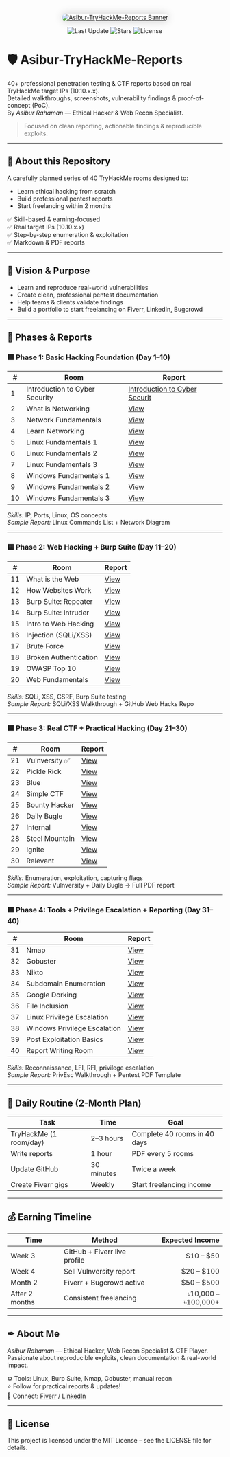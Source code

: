 <!-- 🌟 Custom Banner Image with Link -->
<p align="center">
  <a href="https://github.com/Asibur/Asibur-TryHackMe-Reports">
    <img src="https://i.imgur.com/JGUIMkH.jpeg" alt="Asibur-TryHackMe-Reports Banner" style="border-radius: 16px; box-shadow: 0 0 20px rgba(0,0,0,0.2);" />
  </a>
</p>

<!-- 📊 Status Badges -->
<p align="center">
  <img src="https://img.shields.io/github/last-commit/Asibur/Asibur-TryHackMe-Reports" alt="Last Update">
  <img src="https://img.shields.io/github/stars/Asibur/Asibur-TryHackMe-Reports" alt="Stars">
  <img src="https://img.shields.io/github/license/Asibur/Asibur-TryHackMe-Reports" alt="License">
</p>

# 🛡 Asibur-TryHackMe-Reports

40+ professional penetration testing & CTF reports based on real TryHackMe target IPs (10.10.x.x).  
Detailed walkthroughs, screenshots, vulnerability findings & proof-of-concept (PoC).  
By *Asibur Rahaman* — Ethical Hacker & Web Recon Specialist.

> Focused on clean reporting, actionable findings & reproducible exploits.

---

## 🚀 About this Repository

A carefully planned series of 40 TryHackMe rooms designed to:
- Learn ethical hacking from scratch
- Build professional pentest reports
- Start freelancing within 2 months

✅ Skill-based & earning-focused  
✅ Real target IPs (10.10.x.x)  
✅ Step-by-step enumeration & exploitation  
✅ Markdown & PDF reports

---

## 🎯 Vision & Purpose

- Learn and reproduce real-world vulnerabilities
- Create clean, professional pentest documentation
- Help teams & clients validate findings
- Build a portfolio to start freelancing on Fiverr, LinkedIn, Bugcrowd

---

## 🌟 Phases & Reports

### 🟩 Phase 1: Basic Hacking Foundation (Day 1–10)

| #  | Room                          | Report |
| -- | ---------------------------  | ------ |
| 1  | Introduction to Cyber Security | [Introduction to Cyber Securit](#) |
| 2  | What is Networking             | [View](#) |
| 3  | Network Fundamentals           | [View](#) |
| 4  | Learn Networking               | [View](#) |
| 5  | Linux Fundamentals 1           | [View](#) |
| 6  | Linux Fundamentals 2           | [View](#) |
| 7  | Linux Fundamentals 3           | [View](#) |
| 8  | Windows Fundamentals 1         | [View](#) |
| 9  | Windows Fundamentals 2         | [View](#) |
| 10 | Windows Fundamentals 3         | [View](#) |

*Skills:* IP, Ports, Linux, OS concepts  
*Sample Report:* Linux Commands List + Network Diagram

---

### 🟨 Phase 2: Web Hacking + Burp Suite (Day 11–20)

| #  | Room                       | Report |
| -- | ------------------------  | ------ |
| 11 | What is the Web           | [View](#) |
| 12 | How Websites Work        | [View](#) |
| 13 | Burp Suite: Repeater     | [View](#) |
| 14 | Burp Suite: Intruder     | [View](#) |
| 15 | Intro to Web Hacking     | [View](#) |
| 16 | Injection (SQLi/XSS)     | [View](#) |
| 17 | Brute Force              | [View](#) |
| 18 | Broken Authentication    | [View](#) |
| 19 | OWASP Top 10             | [View](#) |
| 20 | Web Fundamentals         | [View](#) |

*Skills:* SQLi, XSS, CSRF, Burp Suite testing  
*Sample Report:* SQLi/XSS Walkthrough + GitHub Web Hacks Repo

---

### 🟦 Phase 3: Real CTF + Practical Hacking (Day 21–30)

| #  | Room            | Report |
| -- | -------------- | ------ |
| 21 | Vulnversity ✅   | [View](#) |
| 22 | Pickle Rick    | [View](#) |
| 23 | Blue           | [View](#) |
| 24 | Simple CTF     | [View](#) |
| 25 | Bounty Hacker  | [View](#) |
| 26 | Daily Bugle    | [View](#) |
| 27 | Internal       | [View](#) |
| 28 | Steel Mountain | [View](#) |
| 29 | Ignite         | [View](#) |
| 30 | Relevant       | [View](#) |

*Skills:* Enumeration, exploitation, capturing flags  
*Sample Report:* Vulnversity + Daily Bugle → Full PDF report

---

### 🟪 Phase 4: Tools + Privilege Escalation + Reporting (Day 31–40)

| #  | Room                          | Report |
| -- | ---------------------------  | ------ |
| 31 | Nmap                         | [View](#) |
| 32 | Gobuster                     | [View](#) |
| 33 | Nikto                        | [View](#) |
| 34 | Subdomain Enumeration        | [View](#) |
| 35 | Google Dorking               | [View](#) |
| 36 | File Inclusion               | [View](#) |
| 37 | Linux Privilege Escalation   | [View](#) |
| 38 | Windows Privilege Escalation | [View](#) |
| 39 | Post Exploitation Basics     | [View](#) |
| 40 | Report Writing Room          | [View](#) |

*Skills:* Reconnaissance, LFI, RFI, privilege escalation  
*Sample Report:* PrivEsc Walkthrough + Pentest PDF Template

---

## 🧭 Daily Routine (2-Month Plan)

| Task                   | Time         | Goal                            |
|----------------------- | ------------ | ------------------------------- |
| TryHackMe (1 room/day) | 2–3 hours    | Complete 40 rooms in 40 days    |
| Write reports         | 1 hour       | PDF every 5 rooms               |
| Update GitHub         | 30 minutes   | Twice a week                    |
| Create Fiverr gigs    | Weekly       | Start freelancing income        |

---

## 💰 Earning Timeline

| Time       | Method                        | Expected Income |
|----------- | ----------------------------- | --------------: |
| Week 3     | GitHub + Fiverr live profile  | $10 – $50       |
| Week 4     | Sell Vulnversity report       | $20 – $100      |
| Month 2    | Fiverr + Bugcrowd active      | $50 – $500      |
| After 2 months | Consistent freelancing    | ৳10,000 – ৳100,000+ |

---

## ✒ About Me

*Asibur Rahaman* — Ethical Hacker, Web Recon Specialist & CTF Player.  
Passionate about reproducible exploits, clean documentation & real-world impact.

⚙ Tools: Linux, Burp Suite, Nmap, Gobuster, manual recon  
⭐ Follow for practical reports & updates!  
📧 Connect: [Fiverr](#) / [LinkedIn](#)

---

## 📄 License

This project is licensed under the MIT License – see the LICENSE file for details.
